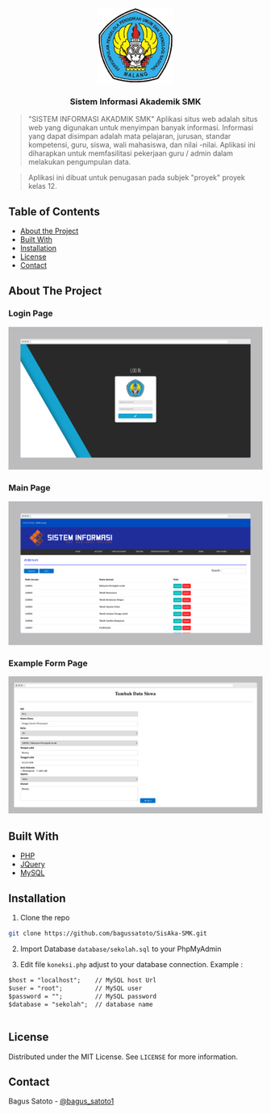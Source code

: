 <!-- PROJECT LOGO -->
<br />
<p align="center">
  <!-- <a href="https://smk-nasional-malang.business.site/" target="_blank"> -->
    <img src="logo/smknasional.png" alt="Logo" width="150" height="150">
  </a>

  <h3 align="center">Sistem Informasi Akademik SMK </h3>

> "SISTEM INFORMASI AKADMIK SMK" Aplikasi situs web adalah situs web yang digunakan untuk menyimpan banyak informasi. Informasi yang dapat disimpan adalah mata pelajaran, jurusan, standar kompetensi, guru, siswa, wali mahasiswa, dan nilai -nilai. Aplikasi ini diharapkan untuk memfasilitasi pekerjaan guru / admin dalam melakukan pengumpulan data.

> Aplikasi ini dibuat untuk penugasan pada subjek "proyek" proyek kelas 12.

</p>

<!-- TABLE OF CONTENTS -->
## Table of Contents

* [About the Project](#about-the-project)
* [Built With](#built-with)
* [Installation](#installation)
* [License](#license)
* [Contact](#contact)

<!-- ABOUT THE PROJECT -->
## About The Project

### Login Page

![Login Page](https://github.com/bagussatoto/SisAka-SMK/blob/main/img/login.png)

### Main Page

![Main Page](https://github.com/bagussatoto/SisAka-SMK/blob/main/img/mainpage.png)

### Example Form Page

![Example Form Page](https://github.com/bagussatoto/SisAka-SMK/blob/main/img/form.png)

## Built With
* [PHP](https://www.php.net/)
* [JQuery](https://jquery.com)
* [MySQL](https://www.mysql.com/)

## Installation

1. Clone the repo
```sh
git clone https://github.com/bagussatoto/SisAka-SMK.git
```

<!-- <p align="center">
  <img src="gif/git-clone.gif" alt="Git Clone">
</p> -->

2. Import Database `database/sekolah.sql` to your PhpMyAdmin

3. Edit file `koneksi.php` adjust to your database connection. Example : 
```
$host = "localhost";    // MySQL host Url
$user = "root";         // MySQL user
$password = "";         // MySQL password
$database = "sekolah";  // database name


```

<!-- LICENSE -->
## License

Distributed under the MIT License. See `LICENSE` for more information.

<!-- CONTACT -->
## Contact

Bagus Satoto - [@bagus_satoto1](https://instagram.com/bagus_satoto1) 
